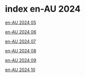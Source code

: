 # index en-AU 2024

<a href="./05">en-AU 2024 05</a>

<a href="./06">en-AU 2024 06</a>

<a href="./07">en-AU 2024 07</a>

<a href="./08">en-AU 2024 08</a>

<a href="./09">en-AU 2024 09</a>

<a href="./10">en-AU 2024 10</a>
